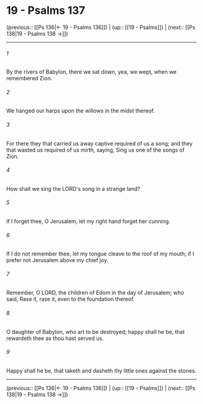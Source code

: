# 19 - Psalms 137

(previous:: [[Ps 136|← 19 - Psalms 136]]) | (up:: [[19 - Psalms]]) | (next:: [[Ps 138|19 - Psalms 138 →]])

***


###### 1 
By the rivers of Babylon, there we sat down, yea, we wept, when we remembered Zion. 

###### 2 
We hanged our harps upon the willows in the midst thereof. 

###### 3 
For there they that carried us away captive required of us a song; and they that wasted us required of us mirth, saying, Sing us one of the songs of Zion. 

###### 4 
How shall we sing the LORD's song in a strange land? 

###### 5 
If I forget thee, O Jerusalem, let my right hand forget her cunning. 

###### 6 
If I do not remember thee, let my tongue cleave to the roof of my mouth; if I prefer not Jerusalem above my chief joy. 

###### 7 
Remember, O LORD, the children of Edom in the day of Jerusalem; who said, Rase it, rase it, even to the foundation thereof. 

###### 8 
O daughter of Babylon, who art to be destroyed; happy shall he be, that rewardeth thee as thou hast served us. 

###### 9 
Happy shall he be, that taketh and dasheth thy little ones against the stones.

***

(previous:: [[Ps 136|← 19 - Psalms 136]]) | (up:: [[19 - Psalms]]) | (next:: [[Ps 138|19 - Psalms 138 →]])
